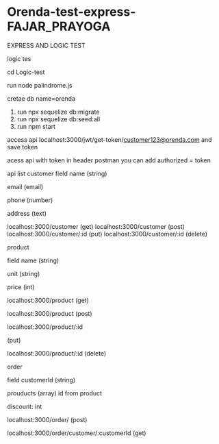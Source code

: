 # Orenda-test-express-FAJAR_PRAYOGA
EXPRESS AND LOGIC TEST

logic tes

cd Logic-test

run node palindrome.js

cretae db name=orenda

1. run npx sequelize db:migrate
2. run npx sequelize db:seed:all
3. run npm start

access api
localhost:3000/jwt/get-token/customer123@orenda.com
and save token 

acess api with token
in header postman you can add authorized = token

api list
customer
field
name (string)

email (email)

phone (number)

address (text)


localhost:3000/customer (get)
localhost:3000/customer (post)
localhost:3000/customer/:id
(put)
localhost:3000/customer/:id (delete)

product

field
name (string)

unit (string)

price (int)


localhost:3000/product (get)

localhost:3000/product (post)

localhost:3000/product/:id

(put)

localhost:3000/product/:id (delete)


order

field 
customerId (string)

prouducts (array) id from product

discount: int

localhost:3000/order/ (post)

localhost:3000/order/customer/:customerId (get)




          

            






